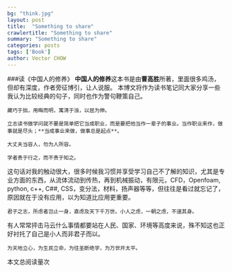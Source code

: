 ```yaml
---
bg: "think.jpg"
layout: post
title:  "Something to share"
crawlertitle: "Something to share"
summary: "Something to share"
categories: posts
tags: ['Book']
author: Vector CHOW
---
```

<script async src="//dn-lbstatics.qbox.me/busuanzi/2.3/busuanzi.pure.mini.js"></script> 
###读《中国人的修养》
**中国人的修养**这本书是由**曹高胜**所著，里面很多鸡汤，但却有深度，作者旁征博引，让人说服。 本博文将作为读书笔记同大家分享一些我认为比较经典的句子，同时也作为警句鞭策自己。

```
藏巧于拙，用晦而明，寓清于浊，以屈为伸。
```
```
立志读书做学问就不要是简单把它当成职业，而是要把他当作一辈子的事业。当作职业来作，做事就是尽头；**当成事业来做，做事总是起点**。
```
```
大丈夫当容人，勿为人所容。
```
```
学者贵于行之，而不贵于知之。
```
这句话对我的触动很大，很多时候我习惯并享受学习自己不了解的知识，尤其是专业方面的东西，从流体流动到传热，再到机械振动，有限元，CFD，Openfoam, python, c++, C##, CSS，变分法，材料，扬声器等等，但往往是看过就忘记了，原因就在于没有应用，以为知道比应用更重要。
```
君子之志，所虑者岂止一身，直虑及天下千万世。小人之虑，一朝之虑，不遑其身。
```
有人常常抨击马云什么事情都要站在人民、国家、环境等高度来说，殊不知这也正好衬托了自己是小人而非君子而以。
```
为天地立心，为生民立命，为往圣断绝学，为万世开太平。
```
 <span id="busuanzi_container_page_pv">
  本文总阅读量<span id="busuanzi_value_page_pv"></span>次
</span>

